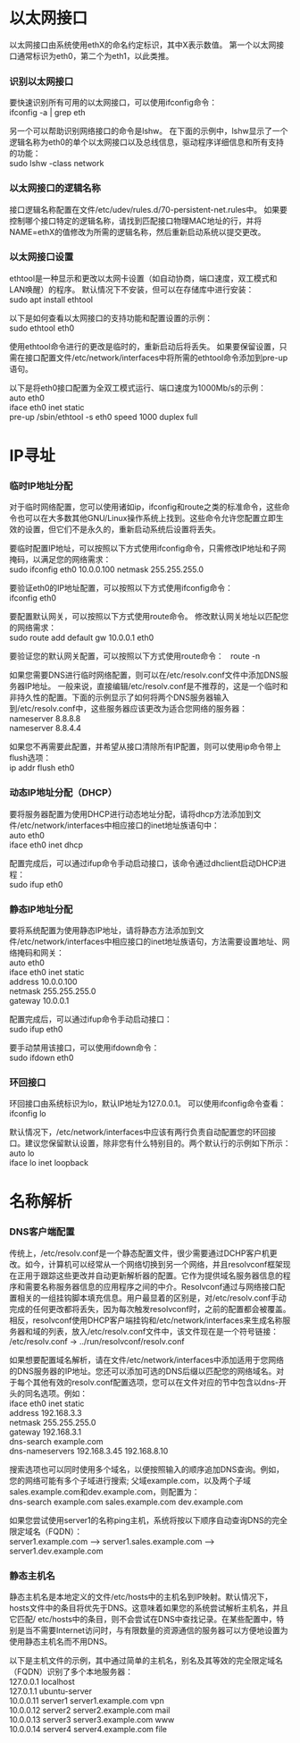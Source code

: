 # 以太网接口
以太网接口由系统使用ethX的命名约定标识，其中X表示数值。 第一个以太网接口通常标识为eth0，第二个为eth1，以此类推。

### 识别以太网接口
要快速识别所有可用的以太网接口，可以使用ifconfig命令：  
ifconfig -a | grep eth  

另一个可以帮助识别网络接口的命令是lshw。 在下面的示例中，lshw显示了一个逻辑名称为eth0的单个以太网接口以及总线信息，驱动程序详细信息和所有支持的功能：  
sudo lshw -class network  

### 以太网接口的逻辑名称
接口逻辑名称配置在文件/etc/udev/rules.d/70-persistent-net.rules中。 如果要控制哪个接口特定的逻辑名称，请找到匹配接口物理MAC地址的行，并将NAME=ethX的值修改为所需的逻辑名称，然后重新启动系统以提交更改。

### 以太网接口设置
ethtool是一种显示和更改以太网卡设置（如自动协商，端口速度，双工模式和LAN唤醒）的程序。 默认情况下不安装，但可以在存储库中进行安装：  
sudo apt install ethtool

以下是如何查看以太网接口的支持功能和配置设置的示例：  
sudo ethtool eth0

使用ethtool命令进行的更改是临时的，重新启动后将丢失。 如果要保留设置，只需在接口配置文件/etc/network/interfaces中将所需的ethtool命令添加到pre-up语句。

以下是将eth0接口配置为全双工模式运行、端口速度为1000Mb/s的示例：   
auto eth0  
iface eth0 inet static  
pre-up /sbin/ethtool -s eth0 speed 1000 duplex full  

# IP寻址
### 临时IP地址分配
对于临时网络配置，您可以使用诸如ip，ifconfig和route之类的标准命令，这些命令也可以在大多数其他GNU/Linux操作系统上找到。这些命令允许您配置立即生效的设置，但它们不是永久的，重新启动系统后设置将丢失。

要临时配置IP地址，可以按照以下方式使用ifconfig命令，只需修改IP地址和子网掩码，以满足您的网络需求：  
sudo ifconfig eth0 10.0.0.100 netmask 255.255.255.0

要验证eth0的IP地址配置，可以按照以下方式使用ifconfig命令：  
ifconfig eth0

要配置默认网关，可以按照以下方式使用route命令。 修改默认网关地址以匹配您的网络需求：  
sudo route add default gw 10.0.0.1 eth0

要验证您的默认网关配置，可以按照以下方式使用route命令：  
route -n

如果您需要DNS进行临时网络配置，则可以在/etc/resolv.conf文件中添加DNS服务器IP地址。 一般来说，直接编辑/etc/resolv.conf是不推荐的，这是一个临时和非持久性的配置。下面的示例显示了如何将两个DNS服务器输入到/etc/resolv.conf中，这些服务器应该更改为适合您网络的服务器：  
nameserver 8.8.8.8  
nameserver 8.8.4.4

如果您不再需要此配置，并希望从接口清除所有IP配置，则可以使用ip命令带上flush选项：  
ip addr flush eth0

### 动态IP地址分配（DHCP）
要将服务器配置为使用DHCP进行动态地址分配，请将dhcp方法添加到文件/etc/network/interfaces中相应接口的inet地址族语句中：  
auto eth0  
iface eth0 inet dhcp

配置完成后，可以通过ifup命令手动启动接口，该命令通过dhclient启动DHCP进程：  
sudo ifup eth0

### 静态IP地址分配
要将系统配置为使用静态IP地址，请将静态方法添加到文件/etc/network/interfaces中相应接口的inet地址族语句，方法需要设置地址、网络掩码和网关：  
auto eth0  
iface eth0 inet static  
address 10.0.0.100  
netmask 255.255.255.0  
gateway 10.0.0.1  

配置完成后，可以通过ifup命令手动启动接口：  
sudo ifup eth0

要手动禁用该接口，可以使用ifdown命令：  
sudo ifdown eth0

### 环回接口
环回接口由系统标识为lo，默认IP地址为127.0.0.1。 可以使用ifconfig命令查看：  
ifconfig lo

默认情况下，/etc/network/interfaces中应该有两行负责自动配置您的环回接口。建议您保留默认设置，除非您有什么特别目的。两个默认行的示例如下所示：  
auto lo  
iface lo inet loopback

# 名称解析
### DNS客户端配置
传统上，/etc/resolv.conf是一个静态配置文件，很少需要通过DCHP客户机更改。如今，计算机可以经常从一个网络切换到另一个网络，并且resolvconf框架现在正用于跟踪这些更改并自动更新解析器的配置。它作为提供域名服务器信息的程序和需要名称服务器信息的应用程序之间的中介。Resolvconf通过与网络接口配置相关的一组挂钩脚本填充信息。用户最显着的区别是，对/etc/resolv.conf手动完成的任何更改都将丢失，因为每次触发resolvconf时，之前的配置都会被覆盖。相反，resolvconf使用DHCP客户端挂钩和/etc/network/interfaces来生成名称服务器和域的列表，放入/etc/resolv.conf文件中，该文件现在是一个符号链接：  
/etc/resolv.conf -> ../run/resolvconf/resolv.conf

如果想要配置域名解析，请在文件/etc/network/interfaces中添加适用于您网络的DNS服务器的IP地址。您还可以添加可选的DNS后缀以匹配您的网络域名。对于每个其他有效的resolv.conf配置选项，您可以在文件对应的节中包含以dns-开头的同名选项。例如：  
iface eth0 inet static  
    address 192.168.3.3  
    netmask 255.255.255.0  
    gateway 192.168.3.1  
    dns-search example.com  
    dns-nameservers 192.168.3.45 192.168.8.10

搜索选项也可以同时使用多个域名，以便按照输入的顺序追加DNS查询。例如，您的网络可能有多个子域进行搜索; 父域example.com，以及两个子域sales.example.com和dev.example.com，则配置为：  
dns-search example.com sales.example.com dev.example.com

如果您尝试使用server1的名称ping主机，系统将按以下顺序自动查询DNS的完全限定域名（FQDN）：  
server1.example.com --> server1.sales.example.com --> server1.dev.example.com

### 静态主机名
静态主机名是本地定义的文件/etc/hosts中的主机名到IP映射。默认情况下，hosts文件中的条目将优先于DNS。这意味着如果您的系统尝试解析主机名，并且它匹配/ etc/hosts中的条目，则不会尝试在DNS中查找记录。在某些配置中，特别是当不需要Internet访问时，与有限数量的资源通信的服务器可以方便地设置为使用静态主机名而不用DNS。

以下是主机文件的示例，其中通过简单的主机名，别名及其等效的完全限定域名（FQDN）识别了多个本地服务器：  
127.0.0.1	localhost  
127.0.1.1	ubuntu-server  
10.0.0.11	server1 server1.example.com vpn  
10.0.0.12	server2 server2.example.com mail  
10.0.0.13	server3 server3.example.com www  
10.0.0.14	server4 server4.example.com file

